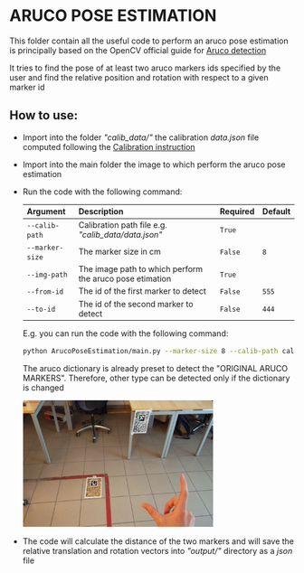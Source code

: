# ARUCO POSE ESTIMATION
This folder contain all the useful code to perform an aruco pose estimation
is principally based on the OpenCV official guide for [Aruco detection](https://docs.opencv.org/4.7.0/d5/dae/tutorial_aruco_detection.html)

It tries to find the pose of at least two aruco markers ids specified by the user and 
find the relative position and rotation with respect to a given marker id


## How to use:
- Import into the folder _"calib_data/"_ the calibration _data.json_ file computed following the [Calibration instruction](../Calibration/README.md)
- Import into the main folder the image to which perform the aruco pose estimation
- Run the code with the following command:
    
    | Argument        | Description                                              | Required | Default |
    |-----------------|----------------------------------------------------------|----------|---------|
    | `--calib-path`  | Calibration path file  e.g. _"calib_data/data.json"_     | `True`   |         |
    | `--marker-size` | The marker size in cm                                    | `False`  | `8`     |
    | `--img-path`    | The image path to which perform the aruco pose etimation | `True`   |         |
    | `--from-id`     | The id of the first marker to detect                     | `False`  | `555`   |
    | `--to-id`       | The id of the second marker to detect                    | `False`  | `444`   |
    
    E.g. you can run the code with the following command:
    ```bash
    python ArucoPoseEstimation/main.py --marker-size 8 --calib-path calib_data/data.json  --img-path opencv_frame_0.png --from-id 555 --to-id 444
    ```
    The aruco dictionary is already preset to detect the "ORIGINAL ARUCO MARKERS". Therefore, other type can be detected only if the dictionary is changed
  
    <img src="output/out_img.png" width="70%">

- The code will calculate the distance of the two markers and will save the relative translation and rotation vectors into _"output/"_ directory as a _json_ file


    